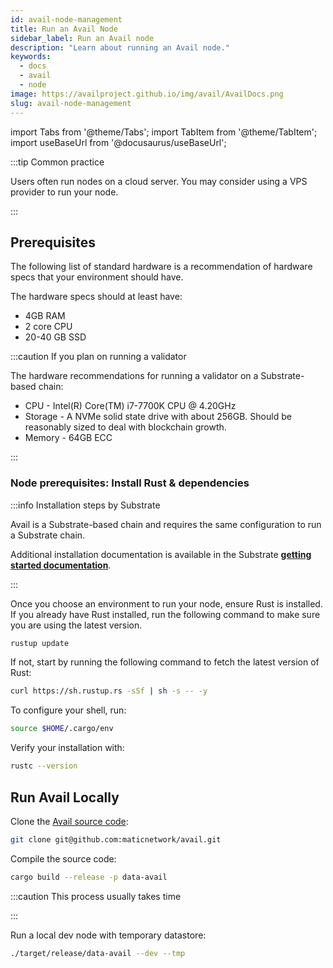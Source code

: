 ```yaml
---
id: avail-node-management
title: Run an Avail Node
sidebar_label: Run an Avail node
description: "Learn about running an Avail node."
keywords:
  - docs
  - avail
  - node
image: https://availproject.github.io/img/avail/AvailDocs.png
slug: avail-node-management
---
```

import Tabs from '@theme/Tabs';
import TabItem from '@theme/TabItem';
import useBaseUrl from '@docusaurus/useBaseUrl';

:::tip Common practice

Users often run nodes on a cloud server. You may consider using a VPS provider to run your node.

:::

## Prerequisites

The following list of standard hardware is a recommendation of hardware specs that your environment should
have.

The hardware specs should at least have:

* 4GB RAM
* 2 core CPU
* 20-40 GB SSD

:::caution If you plan on running a validator

The hardware recommendations for running a validator on a Substrate-based chain:

* CPU - Intel(R) Core(TM) i7-7700K CPU @ 4.20GHz
* Storage - A NVMe solid state drive with about 256GB. Should be reasonably sized to deal with
  blockchain growth.
* Memory - 64GB ECC

:::

### Node prerequisites: Install Rust & dependencies

:::info Installation steps by Substrate

Avail is a Substrate-based chain and requires the same configuration to run a Substrate chain.

Additional installation documentation is available in the Substrate
**[getting started documentation](https://docs.substrate.io/v3/getting-started/installation/)**.

:::

Once you choose an environment to run your node, ensure Rust is installed.
If you already have Rust installed, run the following command to make sure you are using the latest version.

```sh
rustup update
```

If not, start by running the following command to fetch the latest version of Rust:

```sh
curl https://sh.rustup.rs -sSf | sh -s -- -y
```

To configure your shell, run:

```sh
source $HOME/.cargo/env
```

Verify your installation with:

```sh
rustc --version
```

## Run Avail Locally

Clone the [Avail source code](https://github.com/maticnetwork/avail):

```sh
git clone git@github.com:maticnetwork/avail.git
```

Compile the source code:

```sh
cargo build --release -p data-avail
```

:::caution This process usually takes time

:::

Run a local dev node with temporary datastore:

```sh
./target/release/data-avail --dev --tmp
```
